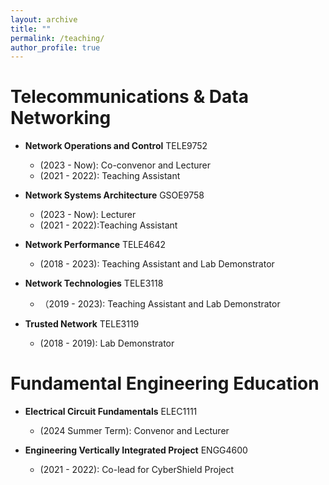 ```yaml
---
layout: archive
title: ""
permalink: /teaching/
author_profile: true
---
```


<!-- {% include base_path %}

{% for post in site.teaching reversed %}
  {% include archive-single.html %}
{% endfor %} -->

Telecommunications & Data Networking
======

* **Network Operations and Control** TELE9752
  * (2023 - Now): Co-convenor and Lecturer
  * (2021 - 2022): Teaching Assistant

* **Network Systems Architecture** GSOE9758
  * (2023 - Now): Lecturer
  * (2021 - 2022):Teaching Assistant

* **Network Performance** TELE4642
  * (2018 - 2023): Teaching Assistant and Lab Demonstrator

* **Network Technologies** TELE3118
  * （2019 - 2023): Teaching Assistant and Lab Demonstrator

* **Trusted Network** TELE3119
  * (2018 - 2019): Lab Demonstrator

Fundamental Engineering Education
======

* **Electrical Circuit Fundamentals** ELEC1111
  * (2024 Summer Term): Convenor and Lecturer

* **Engineering Vertically Integrated Project** ENGG4600
  * (2021 - 2022): Co-lead for CyberShield Project




